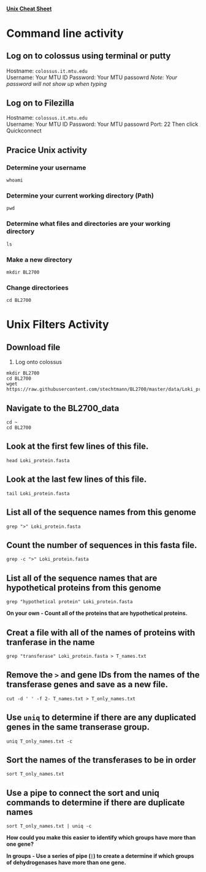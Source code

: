 #### [Unix Cheat Sheet](https://files.fosswire.com/2007/08/fwunixref.pdf)

# Command line activity

## Log on to colossus using terminal or putty

Hostname: `colossus.it.mtu.edu`  
Username: Your MTU ID
Password: Your MTU passowrd
*Note: Your password will not show up when typing*

## Log on to Filezilla
Hostname: `colossus.it.mtu.edu`  
Username: Your MTU ID
Password: Your MTU passowrd
Port: 22
Then click Quickconnect

## Pracice Unix activity

### Determine your username

```{BASH}
whoami
```
### Determine your current working directory (Path)
```{BASH}
pwd
```
### Determine what files and directories are your working directory
```{BASH}
ls
```
### Make a new directory
```{BASH}
mkdir BL2700
```
### Change directoriees
```{BASH}
cd BL2700
```

# Unix Filters Activity

## Download file 
1. Log onto colossus
```{BASH}
mkdir BL2700
cd BL2700
wget https://raw.githubusercontent.com/stechtmann/BL2700/master/data/Loki_protein.fasta
```

## Navigate to the BL2700_data
```{BASH}
cd ~
cd BL2700
```
## Look at the first few lines of this file.
```{BASH}
head Loki_protein.fasta
```

## Look at the last few lines of this file.
```{BASH}
tail Loki_protein.fasta
```

## List all of the sequence names from this genome
```{BASH}
grep ">" Loki_protein.fasta
```

## Count the number of sequences in this fasta file.
```{BASH}
grep -c ">" Loki_protein.fasta
```

## List all of the sequence names that are hypothetical proteins from this genome
```{BASH}
grep "hypothetical protein" Loki_protein.fasta
```

**On your own - Count all of the proteins that are hypothetical proteins.**

## Creat a file with all of the names of proteins with tranferase in the name
```{BASH}
grep "transferase" Loki_protein.fasta > T_names.txt
```
## Remove the `>` and gene IDs from the names of the transferase genes and save as a new file.
```{BASH}
cut -d ' ' -f 2- T_names.txt > T_only_names.txt
```

## Use `uniq` to determine if there are any duplicated genes in the same transerase group.
```{BASH}
uniq T_only_names.txt -c
```

## Sort the names of the transferases to be in order
```{BASH}
sort T_only_names.txt
```

## Use a pipe to connect the sort and uniq commands to determine if there are duplicate names
```{BASH}
sort T_only_names.txt | uniq -c
```
**How could you make this easier to identify which groups have more than one gene?**


**In groups - Use a series of pipe (`|`) to create a determine if which groups of dehydrogenases have more than one gene.**



